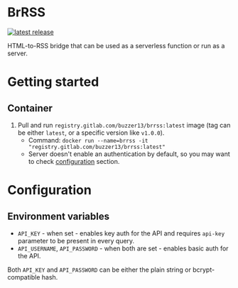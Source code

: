 # BrRSS

[![latest release](https://gitlab.com/buzzer13/brrss/-/badges/release.svg)](https://gitlab.com/buzzer13/brrss/-/releases)

HTML-to-RSS bridge that can be used as a serverless function or run as a server.

# Getting started

[//]: # (## Releases)

[//]: # ()
[//]: # (1. Download a binary for your OS from the [GitLab releases]&#40;https://gitlab.com/buzzer13/healthpose/-/releases&#41; page.)

[//]: # (2. Prepare a [configuration file]&#40;#configuration&#41; and put it in the supported directory.)

## Container

1. Pull and run `registry.gitlab.com/buzzer13/brrss:latest` image (tag can be either `latest`, or a specific version like `v1.0.0`).
    - Command: `docker run --name=brrss -it "registry.gitlab.com/buzzer13/brrss:latest"`
    - Server doesn't enable an authentication by default, so you may want to check [configuration](#configuration) section.

# Configuration

## Environment variables

- `API_KEY` - when set - enables key auth for the API and requires `api-key` parameter to be present in every query.
- `API_USERNAME`, `API_PASSWORD` - when both are set - enables basic auth for the API.

Both `API_KEY` and `API_PASSWORD` can be either the plain string or bcrypt-compatible hash.
